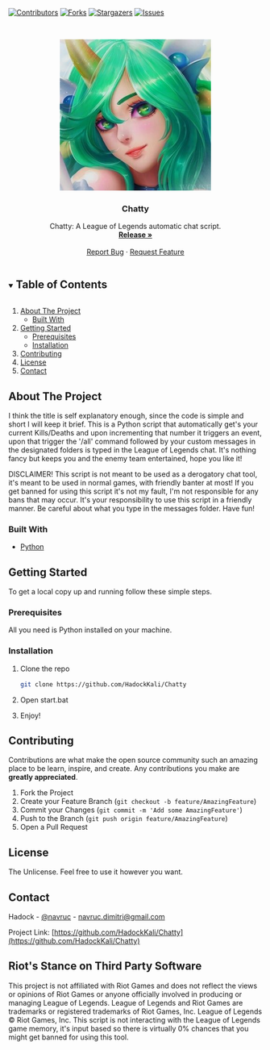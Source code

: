 [![Contributors][contributors-shield]][contributors-url]
[![Forks][forks-shield]][forks-url]
[![Stargazers][stars-shield]][stars-url]
[![Issues][issues-shield]][issues-url]



<!-- PROJECT LOGO -->
<br />
<p align="center">
  <a href="https://github.com/HadockKali/Chatty">
    <img src="images/leaguechat.jpg" alt="Logo" width="300" height="300">
  </a>

  <h3 align="center">Chatty</h3>

  <p align="center">
    Chatty: A League of Legends automatic chat script.
    <br />
    <a href="https://github.com/HadockKali/Chatty/releases"><strong>Release »</strong></a>
    <br />
    <br />
    <a href="https://github.com/HadockKali/Chatty/issues">Report Bug</a>
    ·
    <a href="https://github.com/HadockKali/Chatty/issues">Request Feature</a>
  </p>
</p>



<!-- TABLE OF CONTENTS -->
<details open="open">
  <summary><h2 style="display: inline-block">Table of Contents</h2></summary>
  <ol>
    <li>
      <a href="#about-the-project">About The Project</a>
      <ul>
        <li><a href="#built-with">Built With</a></li>
      </ul>
    </li>
    <li>
      <a href="#getting-started">Getting Started</a>
      <ul>
        <li><a href="#prerequisites">Prerequisites</a></li>
        <li><a href="#installation">Installation</a></li>
      </ul>
    </li>
    <li><a href="#contributing">Contributing</a></li>
    <li><a href="#license">License</a></li>
    <li><a href="#contact">Contact</a></li>
  </ol>
</details>



<!-- ABOUT THE PROJECT -->
## About The Project

I think the title is self explanatory enough, since the code is simple and short I will keep it brief. This is a Python script that automatically get's your current Kills/Deaths and upon incrementing that number it triggers an event, upon that trigger the '/all' command followed by your custom messages in the designated folders is typed in the League of Legends chat. It's nothing fancy but keeps you and the enemy team entertained, hope you like it!

DISCLAIMER! This script is not meant to be used as a derogatory chat tool, it's meant to be used in normal games, with friendly banter at most! If you get banned for using this script it's not my fault, I'm not responsible for any bans that may occur. It's your responsibility to use this script in a friendly manner. Be careful about what you type in the messages folder. Have fun!

### Built With

* [Python](https://www.python.org)



<!-- GETTING STARTED -->
## Getting Started

To get a local copy up and running follow these simple steps.

### Prerequisites

All you need is Python installed on your machine.

### Installation

1. Clone the repo
   ```sh
   git clone https://github.com/HadockKali/Chatty
   ```
2. Open start.bat

3. Enjoy!



<!-- CONTRIBUTING -->
## Contributing

Contributions are what make the open source community such an amazing place to be learn, inspire, and create. Any contributions you make are **greatly appreciated**.

1. Fork the Project
2. Create your Feature Branch (`git checkout -b feature/AmazingFeature`)
3. Commit your Changes (`git commit -m 'Add some AmazingFeature'`)
4. Push to the Branch (`git push origin feature/AmazingFeature`)
5. Open a Pull Request



<!-- LICENSE -->
## License

The Unlicense. Feel free to use it however you want.



<!-- CONTACT -->
## Contact

Hadock - [@navruc](https://twitter.com/@navruc) - navruc.dimitri@gmail.com



Project Link: [https://github.com/HadockKali/Chatty](https://github.com/HadockKali/Chatty)



<!-- RIOT DISCLAIMER -->
## Riot's Stance on Third Party Software

This project is not affiliated with Riot Games and does not reflect the views or opinions of Riot Games or anyone officially involved in producing or managing League of Legends. League of Legends and Riot Games are trademarks or registered trademarks of Riot Games, Inc. League of Legends © Riot Games, Inc.
This script is not interacting with the League of Legends game memory, it's input based so there is virtually 0% chances that you might get banned for using this tool.


[contributors-shield]: https://img.shields.io/github/contributors/HadockKali/Chatty.svg?style=for-the-badge
[contributors-url]: https://github.com/HadockKali/Chatty/graphs/contributors
[forks-shield]: https://img.shields.io/github/forks/HadockKali/Chatty.svg?style=for-the-badge
[forks-url]: https://github.com/HadockKali/Chatty/network/members
[stars-shield]: https://img.shields.io/github/stars/HadockKali/Chatty.svg?style=for-the-badge
[stars-url]: https://github.com/HadockKali/Chatty/stargazers
[issues-shield]: https://img.shields.io/github/issues/HadockKali/Chatty.svg?style=for-the-badge
[issues-url]: https://github.com/HadockKali/Chatty/issues
[license-shield]: https://img.shields.io/github/license/HadockKali/Chatty.svg?style=for-the-badge
[license-url]: https://github.com/HadockKali/Chatty/blob/main/LICENSE.md

